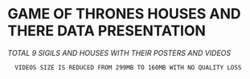 # GAME OF THRONES HOUSES AND THERE DATA PRESENTATION

  *TOTAL 9 SIGILS AND HOUSES WITH THEIR POSTERS AND VIDEOS*
  
  
  
      VIDEOS SIZE IS REDUCED FROM 299MB TO 160MB WITH NO QUALITY LOSS

